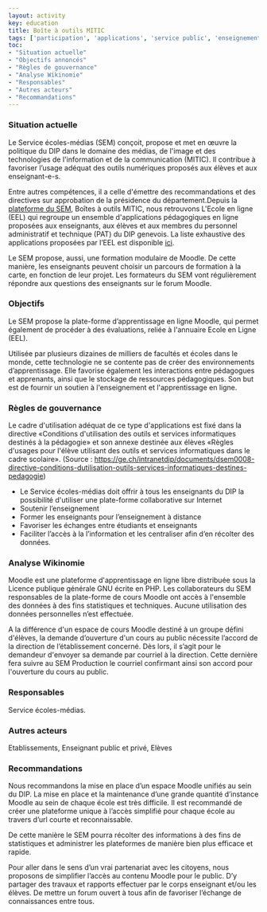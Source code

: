 ```yaml
---
layout: activity
key: education
title: Boîte à outils MITIC
tags: ['participation', 'applications', 'service public', 'enseignement à distance']
toc:
- "Situation actuelle"
- "Objectifs annoncés"
- "Règles de gouvernance"
- "Analyse Wikinomie"
- "Responsables"
- "Autres acteurs"
- "Recommandations"
---
```


### Situation actuelle

Le Service écoles-médias (SEM) conçoit, propose et met en œuvre la politique du DIP dans le domaine des médias, de l'image et des technologies de l'information et de la communication (MITIC). Il contribue à favoriser l’usage adéquat des outils numériques proposés aux élèves et aux enseignant-e-s. 

Entre autres compétences, il a celle d'émettre des recommandations et des directives sur approbation de la présidence du département.Depuis la [plateforme du SEM](https://edu.ge.ch/sem/), Boîtes à outils MITIC, nous retrouvons L'Ecole en ligne (EEL) qui regroupe un ensemble d'applications pédagogiques en ligne proposées aux enseignants, aux élèves et aux membres du personnel administratif et technique (PAT) du DIP genevois. La liste exhaustive des applications proposées par l’EEL est disponible [ici](https://edu.ge.ch/sem/usages/outils/toutes-les-applications-de-lecole-en-ligne-1501[](url)).

Le SEM propose, aussi, une formation modulaire de Moodle. De cette manière, les enseignants peuvent choisir un parcours de formation à la carte, en fonction de leur projet. Les formateurs du SEM vont régulièrement répondre aux questions des enseignants sur le forum Moodle.

### Objectifs

Le SEM propose la plate-forme d’apprentissage en ligne Moodle, qui permet également de procéder à des évaluations, reliée à l'annuaire Ecole en Ligne (EEL). 

Utilisée par plusieurs dizaines de milliers de facultés et écoles dans le monde, cette technologie ne se contente pas de créer des environnements d’apprentissage. Elle favorise également les interactions entre pédagogues et apprenants, ainsi que le stockage de ressources pédagogiques. Son but est de fournir un soutien à l'enseignement et l'apprentissage en ligne.

### Règles de gouvernance

Le cadre d'utilisation adéquat de ce type d'applications est fixé dans la directive «Conditions d'utilisation des outils et services informatiques destinés à la pédagogie» et son annexe destinée aux élèves «Règles d'usages pour l'élève utilisant des outils et services informatiques dans le cadre scolaire». (Source : https://ge.ch/intranetdip/documents/dsem0008-directive-conditions-dutilisation-outils-services-informatiques-destines-pedagogie)

- Le Service écoles-médias doit offrir à tous les enseignants du DIP la possibilité d'utiliser une plate-forme collaborative sur Internet
- Soutenir l’enseignement
- Former les enseignants pour l’enseignement à distance
- Favoriser les échanges entre étudiants et enseignants
- Faciliter l’accès à la l’information et les centraliser afin d’en récolter des données. 

### Analyse Wikinomie

Moodle est une plateforme d'apprentissage en ligne libre distribuée sous la Licence publique générale GNU écrite en PHP. Les collaborateurs du SEM responsables de la plate-forme de cours Moodle ont accès à l'ensemble des données à des fins statistiques et techniques. Aucune utilisation des données personnelles n’est effectuée.

A la différence d'un espace de cours Moodle destiné à un groupe défini d'élèves, la demande d’ouverture d'un cours au public nécessite l’accord de la direction de l’établissement concerné. Dès lors, il s’agit pour le demandeur d'envoyer sa demande par courriel à la direction. Cette dernière fera suivre au SEM Production le courriel confirmant ainsi son accord pour l'ouverture du cours au public.

### Responsables

Service écoles-médias.

### Autres acteurs

Etablissements, Enseignant public et privé, Elèves

### Recommandations

Nous recommandons la mise en place d’un espace Moodle unifiés au sein du DIP. La mise en place et la maintenance d’une grande quantité d’instance Moodle au sein de chaque école est très difficile. Il est recommandé de créer une plateforme unique à l’accès simplifié pour chaque école au travers d’url courte et reconnaissable.

De cette manière le SEM pourra récolter des informations à des fins de statistiques et administrer les plateformes de manière bien plus efficace et rapide.

Pour aller dans le sens d’un vrai partenariat avec les citoyens, nous proposons de simplifier l’accès au contenu Moodle pour le public. D’y partager des travaux et rapports effectuer par le corps enseignant et/ou les élèves. De mettre un forum ouvert à tous afin de favoriser l’échange de connaissances entre tous.

